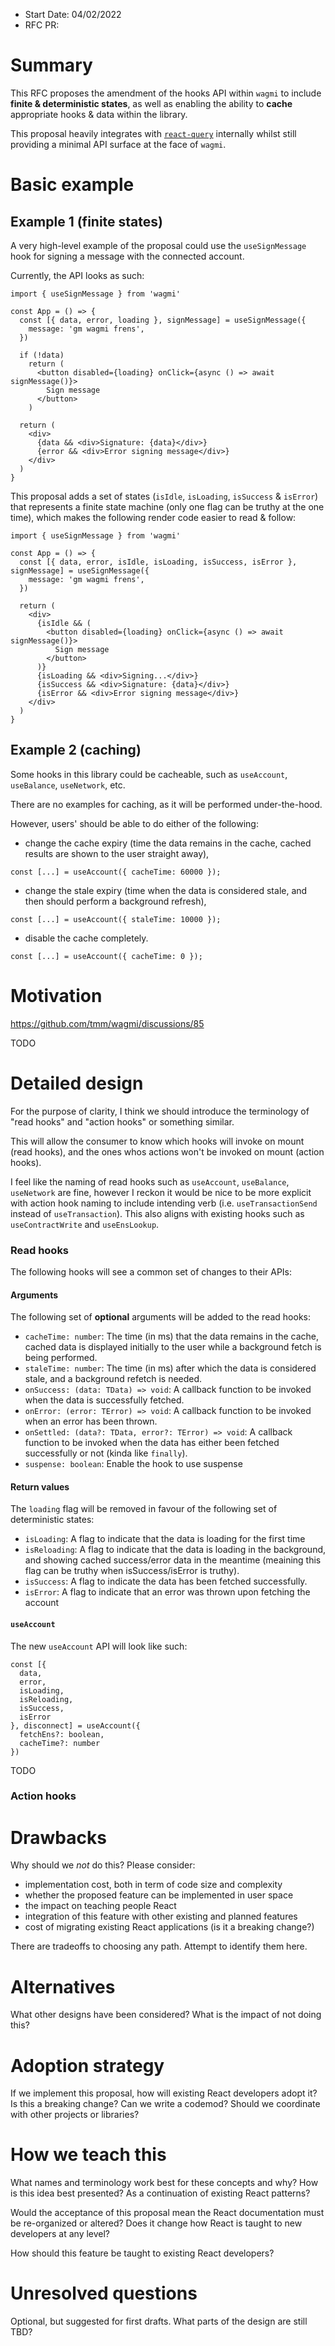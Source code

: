 - Start Date: 04/02/2022
- RFC PR:

# Summary

This RFC proposes the amendment of the hooks API within `wagmi` to include **finite & deterministic states**, as well as enabling the ability to **cache** appropriate hooks & data within the library.

This proposal heavily integrates with [`react-query`](https://react-query.tanstack.com/) internally whilst still providing a minimal API surface at the face of `wagmi`.

# Basic example

## Example 1 (finite states)

A very high-level example of the proposal could use the `useSignMessage` hook for signing a message with the connected account.

Currently, the API looks as such:

```tsx
import { useSignMessage } from 'wagmi'

const App = () => {
  const [{ data, error, loading }, signMessage] = useSignMessage({
    message: 'gm wagmi frens',
  })

  if (!data)
    return (
      <button disabled={loading} onClick={async () => await signMessage()}>
        Sign message
      </button>
    )

  return (
    <div>
      {data && <div>Signature: {data}</div>}
      {error && <div>Error signing message</div>}
    </div>
  )
}
```

This proposal adds a set of states (`isIdle`, `isLoading`, `isSuccess` & `isError`) that represents a finite state machine (only one flag can be truthy at the one time), which makes the following render code easier to read & follow:

```tsx
import { useSignMessage } from 'wagmi'

const App = () => {
  const [{ data, error, isIdle, isLoading, isSuccess, isError }, signMessage] = useSignMessage({
    message: 'gm wagmi frens',
  })

  return (
    <div>
      {isIdle && (
        <button disabled={loading} onClick={async () => await signMessage()}>
          Sign message
        </button>
      )}
      {isLoading && <div>Signing...</div>}
      {isSuccess && <div>Signature: {data}</div>}
      {isError && <div>Error signing message</div>}
    </div>
  )
}
```

## Example 2 (caching)

Some hooks in this library could be cacheable, such as `useAccount`, `useBalance`, `useNetwork`, etc. 

There are no examples for caching, as it will be performed under-the-hood. 

However, users' should be able to do either of the following:

- change the cache expiry (time the data remains in the cache, cached results are shown to the user straight away),

```tsx
const [...] = useAccount({ cacheTime: 60000 });
```

- change the stale expiry (time when the data is considered stale, and then should perform a background refresh),

```tsx
const [...] = useAccount({ staleTime: 10000 });
```

- disable the cache completely.

```tsx
const [...] = useAccount({ cacheTime: 0 });
```

# Motivation

https://github.com/tmm/wagmi/discussions/85

TODO

# Detailed design

For the purpose of clarity, I think we should introduce the terminology of "read hooks" and "action hooks" or something similar.

This will allow the consumer to know which hooks will invoke on mount (read hooks), and the ones whos actions won't be invoked on mount (action hooks).

I feel like the naming of read hooks such as `useAccount`, `useBalance`, `useNetwork` are fine, however I reckon it would be nice to be more explicit with action hook naming to include intending verb (i.e. `useTransactionSend` instead of `useTransaction`). This also aligns with existing hooks such as `useContractWrite` and `useEnsLookup`.

### Read hooks

The following hooks will see a common set of changes to their APIs:

#### Arguments

The following set of **optional** arguments will be added to the read hooks:

- `cacheTime: number`: The time (in ms) that the data remains in the cache, cached data is displayed initially to the user while a background fetch is being performed.
- `staleTime: number`: The time (in ms) after which the data is considered stale, and a background refetch is needed.
- `onSuccess: (data: TData) => void`: A callback function to be invoked when the data is successfully fetched.
- `onError: (error: TError) => void`: A callback function to be invoked when an error has been thrown.
- `onSettled: (data?: TData, error?: TError) => void`: A callback function to be invoked when the data has either been fetched successfully or not (kinda like `finally`).
- `suspense: boolean`: Enable the hook to use suspense

#### Return values

The `loading` flag will be removed in favour of the following set of deterministic states:

- `isLoading`: A flag to indicate that the data is loading for the first time
- `isReloading`: A flag to indicate that the data is loading in the background, and showing cached success/error data in the meantime (meaining this flag can be truthy when isSuccess/isError is truthy).
- `isSuccess`: A flag to indicate the data has been fetched successfully.
- `isError`: A flag to indicate that an error was thrown upon fetching the account

#### `useAccount` 

The new `useAccount` API will look like such:

```tsx
const [{
  data,         
  error,        
  isLoading,    
  isReloading,  
  isSuccess,    
  isError       
}, disconnect] = useAccount({
  fetchEns?: boolean,
  cacheTime?: number
})
```

TODO

### Action hooks

# Drawbacks

Why should we *not* do this? Please consider:

- implementation cost, both in term of code size and complexity
- whether the proposed feature can be implemented in user space
- the impact on teaching people React
- integration of this feature with other existing and planned features
- cost of migrating existing React applications (is it a breaking change?)

There are tradeoffs to choosing any path. Attempt to identify them here.

# Alternatives

What other designs have been considered? What is the impact of not doing this?

# Adoption strategy

If we implement this proposal, how will existing React developers adopt it? Is
this a breaking change? Can we write a codemod? Should we coordinate with
other projects or libraries?

# How we teach this

What names and terminology work best for these concepts and why? How is this
idea best presented? As a continuation of existing React patterns?

Would the acceptance of this proposal mean the React documentation must be
re-organized or altered? Does it change how React is taught to new developers
at any level?

How should this feature be taught to existing React developers?

# Unresolved questions

Optional, but suggested for first drafts. What parts of the design are still
TBD?